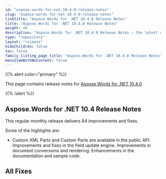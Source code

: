 ```yaml
---
id: "aspose-words-for-net-10-4-0-release-notes"
slug: "aspose-words-for-net-10-4-0-release-notes"
linktitle: "Aspose.Words for .NET 10.4.0 Release Notes"
title: "Aspose.Words for .NET 10.4.0 Release Notes"
weight: 40
description: "Aspose.Words for .NET 10.4.0 Release Notes – the latest updates and fixes."
type: "repository"
layout: "release"
hideChildren: false
toc: false
family_listing_page_title: "Aspose.Words for .NET 10.4.0 Release Notes"
menuItemWithNoContent: false
---
```


{{% alert color="primary" %}}

This page contains release notes for [Aspose.Words for .NET 10.4.0](https://releases.aspose.com/words/net/new-releases/aspose.words-for-.net-10.4.0/)

{{% /alert %}}

## Aspose.Words for .NET 10.4 Release Notes

This regular monthly release delivers 84 improvements and fixes. 

Some of the highlights are: 

- Custom XML Parts and Custom Parts are available in the public API.
  Improvements and fixes in the field update engine. 
  Improvements in document conversions and rendering. 
  Enhancements in the documentation and sample code. 
## All Fixes
